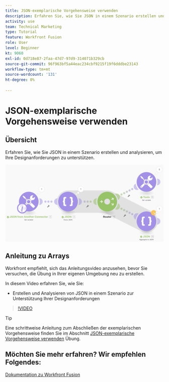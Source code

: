 ```yaml
---
title: JSON-exemplarische Vorgehensweise verwenden
description: Erfahren Sie, wie Sie JSON in einem Szenario erstellen und analysieren, um Ihre Designanforderungen zu unterstützen in [!DNL Adobe Workfront Fusion].
activity: use
team: Technical Marketing
type: Tutorial
feature: Workfront Fusion
role: User
level: Beginner
kt: 9060
exl-id: 0d718e87-2faa-47d7-97d9-314071b329cb
source-git-commit: 96f963bf5a44eac234cbf9215f19f6dddbe23143
workflow-type: tm+mt
source-wordcount: '131'
ht-degree: 0%

---
```


# JSON-exemplarische Vorgehensweise verwenden

## Übersicht

Erfahren Sie, wie Sie JSON in einem Szenario erstellen und analysieren, um Ihre Designanforderungen zu unterstützen.

![Bild eines Fusionsszenarios](assets/final-functional-bits-and-bobs-2.png)

## Anleitung zu Arrays

Workfront empfiehlt, sich das Anleitungsvideo anzusehen, bevor Sie versuchen, die Übung in Ihrer eigenen Umgebung neu zu erstellen.

In diesem Video erfahren Sie, wie Sie:

* Erstellen und Analysieren von JSON in einem Szenario zur Unterstützung Ihrer Designanforderungen

>[!VIDEO](https://video.tv.adobe.com/v/335301/?quality=12)

>[!TIP]
>
>Eine schrittweise Anleitung zum Abschließen der exemplarischen Vorgehensweise finden Sie im Abschnitt [JSON-exemplarische Vorgehensweise verwenden](https://experienceleague.adobe.com/docs/workfront-learn/tutorials-workfront/fusion/exercises/working-with-json.html?lang=en) Übung.


## Möchten Sie mehr erfahren? Wir empfehlen Folgendes:

[Dokumentation zu Workfront Fusion](https://experienceleague.adobe.com/docs/workfront/using/adobe-workfront-fusion/workfront-fusion-2.html?lang=en)
